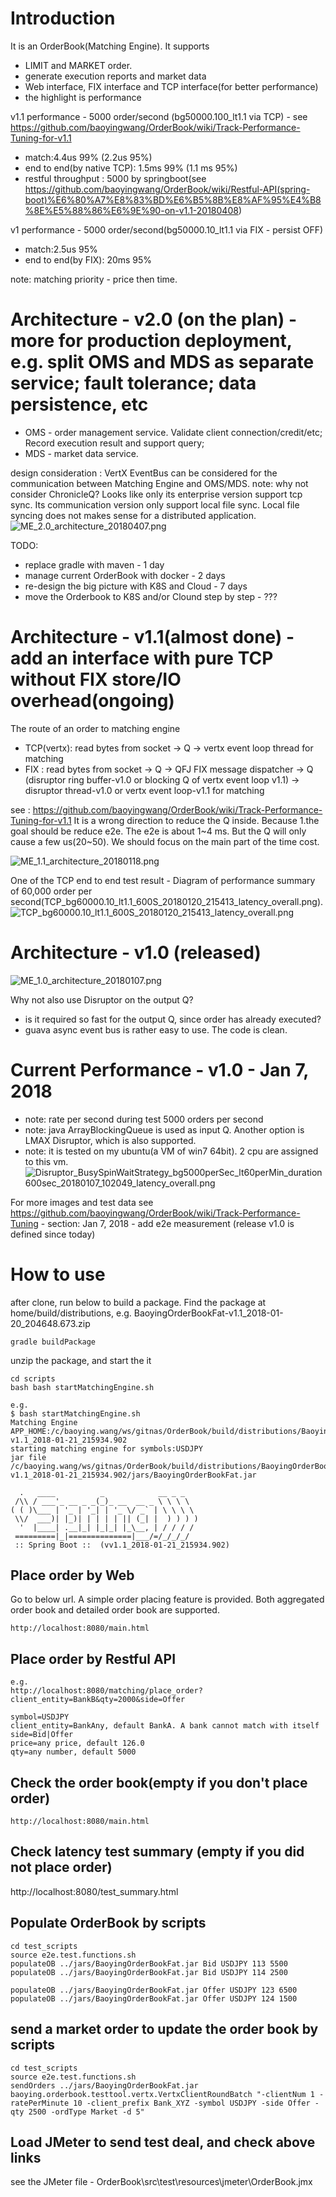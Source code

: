 # Introduction
It is an OrderBook(Matching Engine). It supports
* LIMIT and MARKET order.
* generate execution reports and market data
* Web interface, FIX interface and TCP interface(for better performance)
* the highlight is performance 

v1.1 performance - 5000 order/second (bg50000.100_lt1.1 via TCP) - see https://github.com/baoyingwang/OrderBook/wiki/Track-Performance-Tuning-for-v1.1
* match:4.4us 99% (2.2us 95%)
* end to end(by native TCP): 1.5ms 99%  (1.1 ms 95%)
* restful throughput : 5000 by springboot(see https://github.com/baoyingwang/OrderBook/wiki/Restful-API(spring-boot)%E6%80%A7%E8%83%BD%E6%B5%8B%E8%AF%95%E4%B8%8E%E5%88%86%E6%9E%90-on-v1.1-20180408)

v1 performance - 5000 order/second(bg50000.10_lt1.1 via FIX - persist OFF)
* match:2.5us 95%
* end to end(by FIX): 20ms 95%  

note: matching priority - price then time.

# Architecture - v2.0 (on the plan) - more for production deployment, e.g. split OMS and MDS as separate service; fault tolerance; data persistence, etc

* OMS - order management service. Validate client connection/credit/etc; Record execution result and support query;
* MDS - market data service.

design consideration : VertX EventBus can be considered for the communication between Matching Engine and OMS/MDS.
note: why not consider ChronicleQ? Looks like only its enterprise version support tcp sync. Its communication version only support local file sync. Local file syncing does not makes sense for a distributed application.
![ME_2.0_architecture_20180407.png](https://raw.githubusercontent.com/wiki/baoyingwang/OrderBook/attachments/ME_2.0/ME_2.0_architecture_20180407.png)

TODO:
- replace gradle with maven - 1 day
- manage current OrderBook with docker - 2 days
- re-design the big picture with K8S and Cloud - 7 days
- move the Orderbook to K8S and/or Clound step by step - ???

# Architecture - v1.1(almost done) - add an interface with pure TCP without FIX store/IO overhead(ongoing) 

The route of an order to matching engine
* TCP(vertx): read bytes from socket -> Q -> vertx event loop thread for matching
* FIX : read bytes from socket -> Q -> QFJ FIX message dispatcher -> Q (disruptor ring buffer-v1.0 or blocking Q of vertx event loop v1.1) -> disruptor thread-v1.0 or vertx event loop-v1.1 for matching

see : https://github.com/baoyingwang/OrderBook/wiki/Track-Performance-Tuning-for-v1.1
It is a wrong direction to reduce the Q inside. Because
1.the goal should be reduce e2e. The e2e is about 1~4 ms. But the Q will only cause a few us(20~50). We should focus on the main part of the time cost.

![ME_1.1_architecture_20180118.png](https://raw.githubusercontent.com/wiki/baoyingwang/OrderBook/attachments/ME_1.1/ME_1.1_architecture_20180118.png)

One of the TCP end to end test result -  Diagram of performance summary of 60,000 order per second(TCP_bg60000.10_lt1.1_600S_20180120_215413_latency_overall.png).
![TCP_bg60000.10_lt1.1_600S_20180120_215413_latency_overall.png](https://raw.githubusercontent.com/wiki/baoyingwang/OrderBook/attachments/ME_1.1/images/TCP_bg60000.10_lt1.1_600S_20180120_215413_latency_overall.png)

# Architecture - v1.0 (released) 

![ME_1.0_architecture_20180107.png](https://raw.githubusercontent.com/wiki/baoyingwang/OrderBook/attachments/ME_1.0/ME_1.0_architecture_20180107.png)

Why not also use Disruptor on the output Q?
- is it required so fast for the output Q, since order has already executed?
- guava async event bus is rather easy to use. The code is clean.


# Current Performance - v1.0 - Jan 7, 2018
* note: rate per second during test 5000 orders per second
* note: java ArrayBlockingQueue is used as input Q. Another option is LMAX Disruptor, which is also supported.
* note: it is tested on my ubuntu(a VM of win7 64bit). 2 cpu are assigned to this vm.
![Disruptor_BusySpinWaitStrategy_bg5000perSec_lt60perMin_duration600sec_20180107_102049_latency_overall.png](https://raw.githubusercontent.com/wiki/baoyingwang/OrderBook/attachments/ME_1.0/images_ME_1.0_test.result_20180107.zips_linux/Disruptor_BusySpinWaitStrategy_bg5000perSec_lt60perMin_duration600sec_20180107_102049_latency_overall.png)

For more images and test data see https://github.com/baoyingwang/OrderBook/wiki/Track-Performance-Tuning - section: Jan 7, 2018 - add e2e measurement (release v1.0 is defined since today)
 

# How to use
after clone, run below to build a package. Find the package at  home/build/distributions, e.g. BaoyingOrderBookFat-v1.1_2018-01-20_204648.673.zip
```
gradle buildPackage
```

unzip the package, and start the it
```
cd scripts
bash bash startMatchingEngine.sh

e.g.
$ bash startMatchingEngine.sh
Matching Engine APP_HOME:/c/baoying.wang/ws/gitnas/OrderBook/build/distributions/BaoyingOrderBookFat-v1.1_2018-01-21_215934.902
starting matching engine for symbols:USDJPY
jar file /c/baoying.wang/ws/gitnas/OrderBook/build/distributions/BaoyingOrderBookFat-v1.1_2018-01-21_215934.902/jars/BaoyingOrderBookFat.jar

  .   ____          _            __ _ _
 /\\ / ___'_ __ _ _(_)_ __  __ _ \ \ \ \
( ( )\___ | '_ | '_| | '_ \/ _` | \ \ \ \
 \\/  ___)| |_)| | | | | || (_| |  ) ) ) )
  '  |____| .__|_| |_|_| |_\__, | / / / /
 =========|_|==============|___/=/_/_/_/
 :: Spring Boot ::  (vv1.1_2018-01-21_215934.902)

```

## Place order by Web
Go to below url. A simple order placing feature is provided. Both aggregated order book and detailed order book are supported.  
```
http://localhost:8080/main.html
```


## Place order by Restful API
```
e.g.
http://localhost:8080/matching/place_order?client_entity=BankB&qty=2000&side=Offer

symbol=USDJPY
client_entity=BankAny, default BankA. A bank cannot match with itself
side=Bid|Offer
price=any price, default 126.0
qty=any number, default 5000
```

## Check the order book(empty if you don't place order)
```
http://localhost:8080/main.html
```

## Check latency test summary (empty if you did not place order)
http://localhost:8080/test_summary.html

## Populate OrderBook by scripts
```
cd test_scripts
source e2e.test.functions.sh
populateOB ../jars/BaoyingOrderBookFat.jar Bid USDJPY 113 5500
populateOB ../jars/BaoyingOrderBookFat.jar Bid USDJPY 114 2500

populateOB ../jars/BaoyingOrderBookFat.jar Offer USDJPY 123 6500
populateOB ../jars/BaoyingOrderBookFat.jar Offer USDJPY 124 1500
```

## send a market order to update the order book by scripts
```
cd test_scripts
source e2e.test.functions.sh
sendOrders ../jars/BaoyingOrderBookFat.jar baoying.orderbook.testtool.vertx.VertxClientRoundBatch "-clientNum 1 -ratePerMinute 10 -client_prefix Bank_XYZ -symbol USDJPY -side Offer -qty 2500 -ordType Market -d 5"
```

## Load JMeter to send test deal, and check above links
see the JMeter file - OrderBook\src\test\resources\jmeter\OrderBook.jmx
